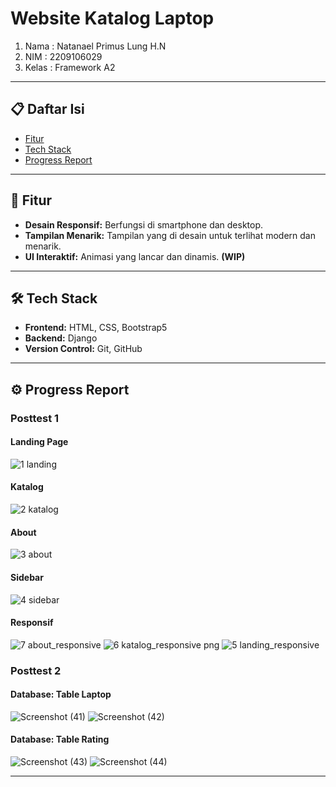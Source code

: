 # Website Katalog Laptop

 1. Nama   : Natanael Primus Lung H.N
 2. NIM    : 2209106029
 3. Kelas  : Framework A2

---

## 📋 Daftar Isi

- [Fitur](#fitur)
- [Tech Stack](#tech-stack)
- [Progress Report](#progress-report)

---

## 🚀 Fitur

- **Desain Responsif:** Berfungsi di smartphone dan desktop.
- **Tampilan Menarik:** Tampilan yang di desain untuk terlihat modern dan menarik.
- **UI Interaktif:** Animasi yang lancar dan dinamis. **(WIP)**

---

## 🛠️ Tech Stack

- **Frontend:** HTML, CSS, Bootstrap5
- **Backend:** Django
- **Version Control:** Git, GitHub

---

## ⚙️ Progress Report

### Posttest 1

#### Landing Page
![1 landing](https://github.com/user-attachments/assets/b9a939bf-c170-4bfe-bb0b-c5e183f398a4)

#### Katalog
![2 katalog](https://github.com/user-attachments/assets/23a43393-0a4e-43e6-8e0b-738d19afc318)

#### About
![3 about](https://github.com/user-attachments/assets/b4947c94-3d71-48f9-990d-f1a67435fd11)

#### Sidebar
![4 sidebar](https://github.com/user-attachments/assets/513f5798-373c-4d9b-85a5-f2e1861023fb)

#### Responsif
![7 about_responsive](https://github.com/user-attachments/assets/225f6f70-a833-4f0a-9ea9-6a9de2f508ea)
![6 katalog_responsive png](https://github.com/user-attachments/assets/61070604-c340-4fcd-823c-b4c91dcac8bd)
![5 landing_responsive](https://github.com/user-attachments/assets/bba274b2-5fdb-4e22-8614-c3247762f133)

### Posttest 2

#### Database: Table Laptop

![Screenshot (41)](https://github.com/user-attachments/assets/fab0ebca-29b0-4618-9072-2c2d847b5934)
![Screenshot (42)](https://github.com/user-attachments/assets/d9ba8e7d-95f4-4103-a072-afba8bb9e8a8)

#### Database: Table Rating

![Screenshot (43)](https://github.com/user-attachments/assets/7c2cc6b2-88d7-451f-8e1e-ffa498d7a74c)
![Screenshot (44)](https://github.com/user-attachments/assets/3b868ef1-83f8-4e23-bdea-8c9e9e8c7b19)

---
